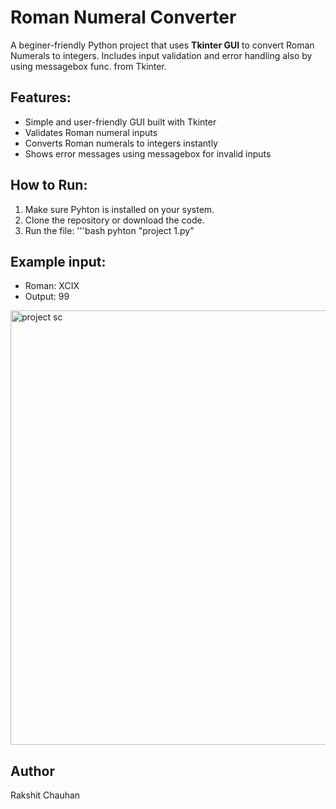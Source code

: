 # Roman Numeral Converter
A beginer-friendly Python project that uses **Tkinter GUI** to convert Roman Numerals to integers. 
Includes input validation and error handling also by using messagebox func. from Tkinter.

## Features:
- Simple and user-friendly GUI built with Tkinter 
- Validates Roman numeral inputs
- Converts Roman numerals to integers instantly
- Shows error messages using messagebox for invalid inputs

## How to Run:
1. Make sure Pyhton is installed on your system.
2. Clone the repository or download the code.
3. Run the file:
   '''bash
   pyhton "project 1.py"


## Example input:
- Roman: XCIX
- Output: 99
<img width="1344" height="695" alt="project sc" src="https://github.com/user-attachments/assets/4c28eaf8-5693-4e79-ba96-d05a3cf583cb" />

## Author
Rakshit Chauhan
